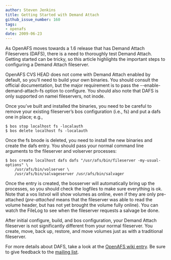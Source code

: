 ```yaml
---
author: Steven Jenkins
title: Getting Started with Demand Attach
github_issue_number: 160
tags:
- openafs
date: 2009-06-23
---
```




As OpenAFS moves towards a 1.6 release that has Demand Attach
Fileservers (DAFS), there is a need to thoroughly test Demand Attach.
Getting started can be tricky, so this article highlights the important
steps to configuring a Demand Attach fileserver.

OpenAFS CVS HEAD does not come with Demand Attach enabled by default,
so you’ll need to build your own binaries. You should consult the
official documentation, but the major requirement is to pass the
--enable-demand-attach-fs option to configure.
You should also note that DAFS is only supported on namei fileservers,
not inode.

Once you’ve built and installed the binaries, you need to be careful
to remove your existing fileserver’s bos configuration (i.e., fs)
and put a dafs one in place; e.g.,

```nohighlight
$ bos stop localhost fs -localauth
$ bos delete localhost fs -localauth
```

Once the fs bnode is deleted, you need to install the new
binaries and create the dafs entry. You should pass your
normal command line arguments to the fileserver and volserver processes:

```nohighlight
$ bos create localhost dafs dafs "/usr/afs/bin/fileserver -my-usual-options" \
    /usr/afs/bin/volserver \
    /usr/afs/bin/salvageserver /usr/afs/bin/salvager
```

Once the entry is created, the bosserver will automatically bring up the processes, so you should check the logfiles to make sure everything is ok. Note that a vos listvol will show volumes as online, even if they are only pre-attached (*pre-attached* means that the fileserver was able to read the volume header, but has not yet brought the volume fully
online). You can watch the FileLog to see when the fileserver requests a salvage be done.

After initial configure, build, and bos configuration, your Demand Attach fileserver is not significantly different from your normal fileserver. You create, move, back up, restore, and move volumes just as with a traditional fileserver.

For more details about DAFS, take a look at the [OpenAFS wiki entry](https://web.archive.org/web/20090726055424/http://www.dementia.org/twiki/bin/view/AFSLore/DemandAttach). Be sure to give feedback to the [mailing list](mailto:openafs-info@openafs.org).


